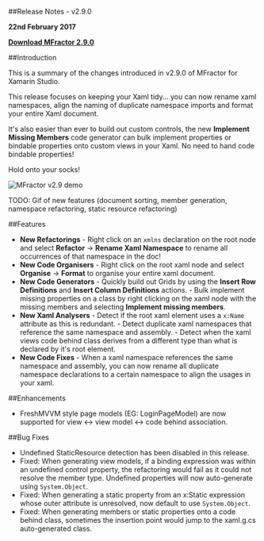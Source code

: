 
##Release Notes - v2.9.0

**22nd February 2017**

**[Download MFractor 2.9.0](http://addins.mfractor.com/releases/2.09.00/MFractor.MFractor_2.09.00.mpack)**

##Introduction

This is a summary of the changes introduced in v2.9.0 of MFractor for Xamarin Studio.

This release focuses on keeping your Xaml tidy... you can now rename xaml namespaces, align the naming of duplicate namespace imports and format your entire Xaml document.

It's also easier than ever to build out custom controls, the new **Implement Missing Members** code generator can bulk implement properties or bindable properties onto custom views in your Xaml. No need to hand code bindable properties!

Hold onto your socks!

![MFractor v2.9 demo](/img/releases/v2-9/mfractor-2-9-demo.gif)

TODO: Gif of new features (document sorting, member generation, namespace refactoring, static resource refactoring)

##Features

   - **New Refactorings**
    - Right click on an `xmlns` declaration on the root node and select **Refactor** -> **Rename Xaml Namespace** to rename all occurrences of that namespace in the doc!
   - **New Code Organisers**
    - Right click on the root xaml node and select **Organise** -> **Format** to organise your entire xaml document.
   - **New Code Generators**
    - Quickly build out Grids by using the **Insert Row Definitions** and **Insert Column Definitions** actions.
    - Bulk implement missing properties on a class by right clicking on the xaml node with the missing members and selecting **Implement missing members**.
   - **New Xaml Analysers**
    - Detect if the root xaml element uses a `x:Name` attribute as this is redundant.
    - Detect duplicate xaml namespaces that reference the same namespace and assembly.
    - Detect when the xaml views code behind class derives from a different type than what is declared by it's root element.
   - **New Code Fixes**
    - When a xaml namespace references the same namespace and assembly, you can now rename all duplicate namespace declarations to a certain namespace to align the usages in your xaml.

##Enhancements

 - FreshMVVM style page models (EG: LoginPageModel) are now supported for view <-> view model <-> code behind association.

##Bug Fixes

 - Undefined StaticResource detection has been disabled in this release.
 - Fixed: When generating view models, if a binding expression was within an undefined control property, the refactoring would fail as it could not resolve the member type. Undefined properties will now auto-generate using `System.Object`.
 - Fixed: When generating a static property from an x:Static expression whose outer attribute is unresolved, now default to use `System.Object`.
 - Fixed: When generating members or static properties onto a code behind class, sometimes the insertion point would jump to the xaml.g.cs auto-generated class.
